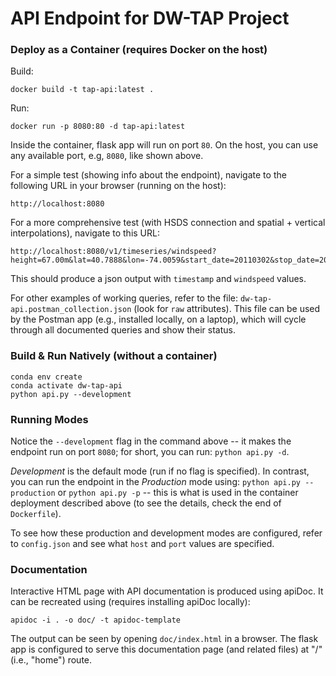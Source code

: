 # API Endpoint for DW-TAP Project

### Deploy as a Container (requires Docker on the host)

Build:
```shell
docker build -t tap-api:latest .
```

Run:
```shell
docker run -p 8080:80 -d tap-api:latest
```

Inside the container, flask app will run on port `80`.  On the host, you can use any available port, e.g, `8080`, like shown above.  

For a simple test (showing info about the endpoint), navigate to the following URL in your browser (running on the host):
```
http://localhost:8080
``` 

For a more comprehensive test (with HSDS connection and spatial + vertical interpolations), navigate to this URL:
```
http://localhost:8080/v1/timeseries/windspeed?height=67.00m&lat=40.7888&lon=-74.0059&start_date=20110302&stop_date=20110303&vertical_interpolation=nearest&spatial_interpolation=idw
```
This should produce a json output with `timestamp` and `windspeed` values.

For other examples of working queries, refer to the file: `dw-tap-api.postman_collection.json` (look for `raw` attributes). This file can be used by the Postman app (e.g., installed locally, on a laptop), which will cycle through all documented queries and show their status.

### Build & Run Natively (without a container)

```shell
conda env create
conda activate dw-tap-api
python api.py --development
```

### Running Modes

Notice the `--development` flag in the command above -- it makes the endpoint run on port `8080`; for short, you can run: `python api.py -d`. 

*Development* is the default mode (run if no flag is specified). In contrast, you can run the endpoint in the *Production* mode using: `python api.py --production` or `python api.py -p` -- this is what is used in the container deployment described above (to see the details, check the end of `Dockerfile`).

To see how these production and development modes are configured, refer to `config.json` and see what `host` and `port` values are specified.  

### Documentation

Interactive HTML page with API documentation is produced using apiDoc. It can be recreated using (requires installing apiDoc locally):
```
apidoc -i . -o doc/ -t apidoc-template
```
The output can be seen by opening `doc/index.html` in a browser. The flask app is configured to serve this documentation page (and related files) at "/" (i.e., "home") route.

